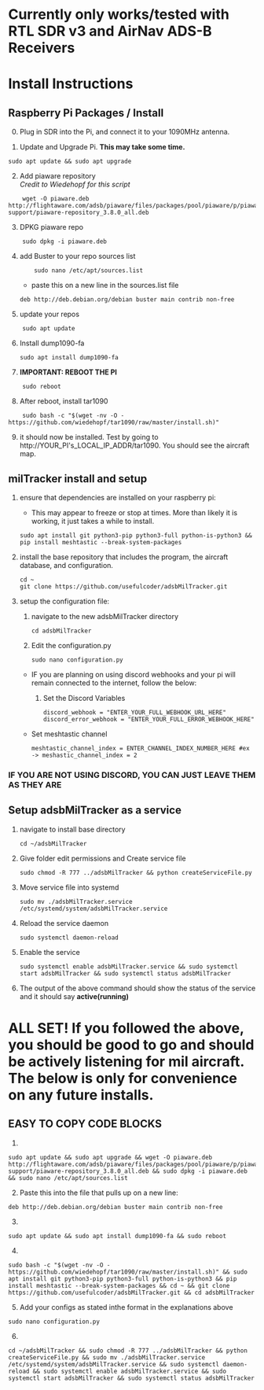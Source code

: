 # Currently only works/tested with RTL SDR v3 and AirNav ADS-B Receivers

# Install Instructions

## Raspberry Pi Packages / Install

0. Plug in SDR into the Pi, and connect it to your 1090MHz antenna.

1.  Update and Upgrade Pi.
**This may take some time.**
```
sudo apt update && sudo apt upgrade
```

2. Add piaware repository\
*Credit to Wiedehopf for this script* 
```
    wget -O piaware.deb http://flightaware.com/adsb/piaware/files/packages/pool/piaware/p/piaware-support/piaware-repository_3.8.0_all.deb
```
 
3. DPKG piaware repo
```
    sudo dpkg -i piaware.deb
```

4. add Buster to your repo sources list
    ```
        sudo nano /etc/apt/sources.list
    ```
    - paste this on a new line in the sources.list file
    ```
    deb http://deb.debian.org/debian buster main contrib non-free
    ```

5. update your repos
```
    sudo apt update
```

6. Install dump1090-fa
    ```
    sudo apt install dump1090-fa
    ```

7. **IMPORTANT: REBOOT THE PI** 
```
    sudo reboot
```

8. After reboot, install tar1090
```
    sudo bash -c "$(wget -nv -O - https://github.com/wiedehopf/tar1090/raw/master/install.sh)"
```

9. it should now be installed. Test by going to http://YOUR_PI's_LOCAL_IP_ADDR/tar1090.
   You should see the aircraft map.


## milTracker install and setup

1. ensure that dependencies are installed on your raspberry pi:
    - This may appear to freeze or stop at times. More than likely it is working, it just takes a while to install.
    ```
    sudo apt install git python3-pip python3-full python-is-python3 && pip install meshtastic --break-system-packages
    ```

2. install the base repository that includes the program, the aircraft database, and configuration.
    ```
    cd ~
    git clone https://github.com/usefulcoder/adsbMilTracker.git
    ```

3. setup the configuration file:
    1. navigate to the new adsbMilTracker directory
        ```
        cd adsbMilTracker
        ```
    2. Edit the configuration.py
         ```
        sudo nano configuration.py
        ```
    - IF you are planning on using discord webhooks and your pi will remain connected to the internet, follow the below:
        1. Set the Discord Variables
           ```
           discord_webhook = "ENTER_YOUR_FULL_WEBHOOK_URL_HERE"
           discord_error_webhook = "ENTER_YOUR_FULL_ERROR_WEBHOOK_HERE"
           ```
        
    - Set meshtastic channel 
        ```
        meshtastic_channel_index = ENTER_CHANNEL_INDEX_NUMBER_HERE #ex -> meshastic_channel_index = 2
        ```

### **IF YOU ARE NOT USING DISCORD, YOU CAN JUST LEAVE THEM AS THEY ARE**

## Setup adsbMilTracker as a service

1. navigate to install base directory
    ```
    cd ~/adsbMilTracker
    ```
2. Give folder edit permissions and Create service file
    ```
    sudo chmod -R 777 ../adsbMilTracker && python createServiceFile.py 
    ```
3. Move service file into systemd
    ```
    sudo mv ./adsbMilTracker.service /etc/systemd/system/adsbMilTracker.service
    ```

4. Reload the service daemon
    ```
    sudo systemctl daemon-reload
    ```

5. Enable the service
    ```
    sudo systemctl enable adsbMilTracker.service && sudo systemctl start adsbMilTracker && sudo systemctl status adsbMilTracker
    ```

6. The output of the above command should show the status of the service and it should say **active(running)**

# ALL SET! If you followed the above, you should be good to go and should be actively listening for mil aircraft. The below is only for convenience on any future installs.
## EASY TO COPY CODE BLOCKS

1. 
```
sudo apt update && sudo apt upgrade && wget -O piaware.deb http://flightaware.com/adsb/piaware/files/packages/pool/piaware/p/piaware-support/piaware-repository_3.8.0_all.deb && sudo dpkg -i piaware.deb && sudo nano /etc/apt/sources.list
```

2. Paste this into the file that pulls up on a new line: 
```
deb http://deb.debian.org/debian buster main contrib non-free
```

3. 
```
sudo apt update && sudo apt install dump1090-fa && sudo reboot
```

4. 
```
sudo bash -c "$(wget -nv -O - https://github.com/wiedehopf/tar1090/raw/master/install.sh)" && sudo apt install git python3-pip python3-full python-is-python3 && pip install meshtastic --break-system-packages && cd ~ && git clone https://github.com/usefulcoder/adsbMilTracker.git && cd adsbMilTracker
```
5. Add your configs as stated inthe format in the explanations above
```
sudo nano configuration.py
```

6. 
```
cd ~/adsbMilTracker && sudo chmod -R 777 ../adsbMilTracker && python createServiceFile.py && sudo mv ./adsbMilTracker.service /etc/systemd/system/adsbMilTracker.service && sudo systemctl daemon-reload && sudo systemctl enable adsbMilTracker.service && sudo systemctl start adsbMilTracker && sudo systemctl status adsbMilTracker
```
